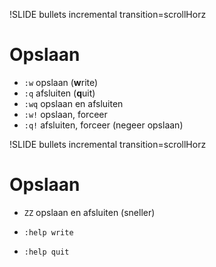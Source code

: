 !SLIDE bullets incremental transition=scrollHorz
# Opslaan #

* `:w` opslaan (**w**rite)
* `:q` afsluiten (**q**uit)
* `:wq` opslaan en afsluiten
* `:w!` opslaan, forceer
* `:q!` afsluiten, forceer (negeer opslaan)

!SLIDE bullets incremental transition=scrollHorz
# Opslaan #

* `ZZ` opslaan en afsluiten (sneller)

* `:help write`
* `:help quit`
